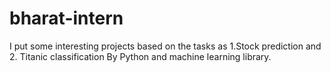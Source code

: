 # bharat-intern
I put some interesting projects based on the tasks as 1.Stock prediction and 2. Titanic classification
By Python and machine learning library.
